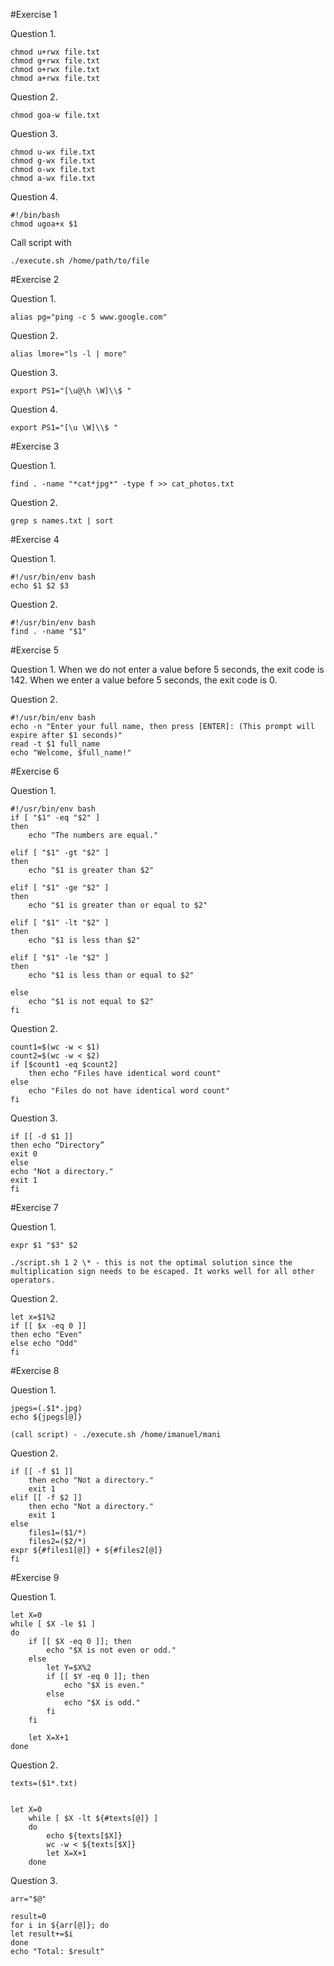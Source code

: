 #Exercise 1

Question 1. 

	chmod u+rwx file.txt
	chmod g+rwx file.txt
	chmod o+rwx file.txt
	chmod a+rwx file.txt

Question 2.

	chmod goa-w file.txt
	
Question 3.

	chmod u-wx file.txt
	chmod g-wx file.txt
	chmod o-wx file.txt
	chmod a-wx file.txt

Question 4. 

	#!/bin/bash
	chmod ugoa+x $1

Call script with 

	./execute.sh /home/path/to/file

#Exercise 2

Question 1.

	alias pg="ping -c 5 www.google.com"

Question 2.

	alias lmore="ls -l | more"

Question 3. 

	export PS1="[\u@\h \W]\\$ "

Question 4. 

	export PS1="[\u \W]\\$ "


#Exercise 3

Question 1.

	find . -name "*cat*jpg*" -type f >> cat_photos.txt

Question 2.

	grep s names.txt | sort



#Exercise 4

Question 1. 

	#!/usr/bin/env bash
	echo $1 $2 $3

Question 2.

	#!/usr/bin/env bash
	find . -name "$1"

#Exercise 5

Question 1.
When we do not enter a value before 5 seconds, the exit code is 142.
When we enter a value before 5 seconds, the exit code is 0.

Question 2.

	#!/usr/bin/env bash
	echo -n "Enter your full name, then press [ENTER]: (This prompt will 	expire after $1 seconds)"
	read -t $1 full_name
	echo "Welcome, $full_name!"

#Exercise 6

Question 1.

	#!/usr/bin/env bash
	if [ "$1" -eq "$2" ]
	then
    	echo "The numbers are equal."

	elif [ "$1" -gt "$2" ]
	then
    	echo "$1 is greater than $2"

	elif [ "$1" -ge "$2" ]
	then
    	echo "$1 is greater than or equal to $2"

	elif [ "$1" -lt "$2" ]
	then
    	echo "$1 is less than $2"

	elif [ "$1" -le "$2" ]
	then
    	echo "$1 is less than or equal to $2"

	else
    	echo "$1 is not equal to $2"
	fi

Question 2.

	count1=$(wc -w < $1)
	count2=$(wc -w < $2)
	if [$count1 -eq $count2]
		then echo "Files have identical word count"
	else
		echo "Files do not have identical word count"
	fi

Question 3.


	if [[ -d $1 ]]
	then echo “Directory”
	exit 0
	else
	echo "Not a directory."
	exit 1
	fi

#Exercise 7

Question 1.


	expr $1 "$3" $2

	./script.sh 1 2 \* - this is not the optimal solution since the multiplication sign needs to be escaped. It works well for all other operators. 

Question 2.

	let x=$1%2
	if [[ $x -eq 0 ]]
	then echo "Even"
	else echo "Odd"
	fi

#Exercise 8

Question 1.

	jpegs=(.$1*.jpg)
	echo ${jpegs[@]}

	(call script) - ./execute.sh /home/imanuel/mani

Question 2.

	if [[ -f $1 ]]
		then echo "Not a directory."
		exit 1
	elif [[ -f $2 ]]
		then echo "Not a directory."
		exit 1
	else
		files1=($1/*)
		files2=($2/*)
	expr ${#files1[@]} + ${#files2[@]}
	fi

#Exercise 9

Question 1.

	let X=0
	while [ $X -le $1 ]
	do
		if [[ $X -eq 0 ]]; then
			echo "$X is not even or odd."
		else
			let Y=$X%2
			if [[ $Y -eq 0 ]]; then
				echo "$X is even."
			else
				echo "$X is odd."
			fi
		fi
    
    	let X=X+1
	done

Question 2.

	texts=($1*.txt)


	let X=0
		while [ $X -lt ${#texts[@]} ]
		do
			echo ${texts[$X]}
			wc -w < ${texts[$X]}
			let X=X+1
		done

Question 3.


	arr="$@"

	result=0
	for i in ${arr[@]}; do
  	let result+=$i
	done
	echo "Total: $result"
